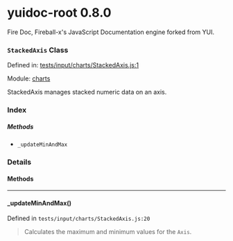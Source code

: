 
# yuidoc-root 0.8.0

Fire Doc, Fireball-x&#x27;s JavaScript Documentation engine forked from YUI.

### `StackedAxis` Class


Defined in: [tests/input/charts/StackedAxis.js:1](../files/tests/input/charts/StackedAxis.js.js)

Module: [charts](../modules/charts.md)




StackedAxis manages stacked numeric data on an axis.

### Index



##### Methods


  - `_updateMinAndMax`





### Details




<!-- Method Block -->
#### Methods



--------------------------
#### _updateMinAndMax() 

Defined in `tests/input/charts/StackedAxis.js:20`



> Calculates the maximum and minimum values for the `Axis`.





